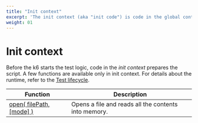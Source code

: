 ```yaml
---
title: "Init context"
excerpt: 'The init context (aka "init code") is code in the global context that has access to a few functions not accessible during main script execution.'
weight: 01
---
```


# Init context

Before the k6 starts the test logic, code in the _init context_ prepares the script.
A few functions are available only in init context.
For details about the runtime, refer to the [Test lifecycle](/docs/k6/<K6_VERSION>/using-k6/test-lifecycle).

| Function                                                      | Description                                          |
| ------------------------------------------------------------- | ---------------------------------------------------- |
| [open( filePath, [mode] )](/javascript-api/init-context/open) | Opens a file and reads all the contents into memory. |
